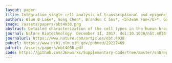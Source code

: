 ```yaml
---
layout: paper
title: Integrative single-cell analysis of transcriptional and epigenetic states in the human adult brain
authors: Blue B Lake*, Song Chen*, Brandon C Sos*, <b>Jean Fan</b>*, Gwendolyn E Kaeser, Yun C Yung, Thu E Duong, Derek Gao, Jerold Chun, Peter V Kharchenko, Kun Zhang
image: /assets/papers/nbt4038.png
abstract: Detailed characterization of the cell types in the human brain requires scalable experimental approaches to examine multiple aspects of the molecular state of individual cells, as well as computational integration of the data to produce unified cell-state annotations. Here we report improved high-throughput methods for single-nucleus droplet-based sequencing (snDrop-seq) and single-cell transposome hypersensitive site sequencing (scTHS-seq). We used each method to acquire nuclear transcriptomic and DNA accessibility maps for >60,000 single cells from human adult visual cortex, frontal cortex, and cerebellum. Integration of these data revealed regulatory elements and transcription factors that underlie cell-type distinctions, providing a basis for the study of complex processes in the brain, such as genetic programs that coordinate adult remyelination. We also mapped disease-associated risk variants to specific cellular populations, which provided insights into normal and pathogenic cellular processes in the human brain. This integrative multi-omics approach permits more detailed single-cell interrogation of complex organs and tissues.
journal: Nature Biotechnology. December 11, 2017. doi:10.1038/nbt.4038
journalurl: https://www.nature.com/articles/nbt.4038
puburl: https://www.ncbi.nlm.nih.gov/pubmed/29227469
pdfurl: /assets/papers/nbt4038.pdf
code: https://github.com/JEFworks/Supplementary-Code/tree/master/snDropSeq_scTHSseq
---
```

